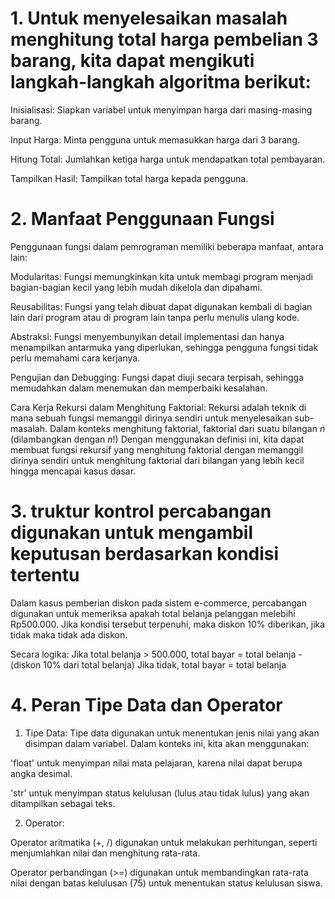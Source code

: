 # 1. Untuk menyelesaikan masalah menghitung total harga pembelian 3 barang, kita dapat mengikuti langkah-langkah algoritma berikut:

Inisialisasi: Siapkan variabel untuk menyimpan harga dari masing-masing barang.

Input Harga: Minta pengguna untuk memasukkan harga dari 3 barang.

Hitung Total: Jumlahkan ketiga harga untuk mendapatkan total pembayaran.

Tampilkan Hasil: Tampilkan total harga kepada pengguna.

# 2. Manfaat Penggunaan Fungsi
Penggunaan fungsi dalam pemrograman memiliki beberapa manfaat, antara lain:

Modularitas: Fungsi memungkinkan kita untuk membagi program menjadi bagian-bagian kecil yang lebih mudah dikelola dan dipahami.

Reusabilitas: Fungsi yang telah dibuat dapat digunakan kembali di bagian lain dari program atau di program lain tanpa perlu menulis ulang kode.

Abstraksi: Fungsi menyembunyikan detail implementasi dan hanya menampilkan antarmuka yang diperlukan, sehingga pengguna fungsi tidak perlu memahami cara kerjanya.

Pengujian dan Debugging: Fungsi dapat diuji secara terpisah, sehingga memudahkan dalam menemukan dan memperbaiki kesalahan.

Cara Kerja Rekursi dalam Menghitung Faktorial:
Rekursi adalah teknik di mana sebuah fungsi memanggil dirinya sendiri untuk menyelesaikan sub-masalah. Dalam konteks menghitung faktorial, faktorial dari suatu bilangan $n$ (dilambangkan dengan $n!$)
Dengan menggunakan definisi ini, kita dapat membuat fungsi rekursif yang menghitung faktorial dengan memanggil dirinya sendiri untuk menghitung faktorial dari bilangan yang lebih kecil hingga mencapai kasus dasar.

# 3. truktur kontrol percabangan digunakan untuk mengambil keputusan berdasarkan kondisi tertentu
Dalam kasus pemberian diskon pada sistem e-commerce, percabangan digunakan untuk memeriksa apakah total belanja pelanggan melebihi Rp500.000. Jika kondisi tersebut terpenuhi, maka diskon 10% diberikan, jika tidak maka tidak ada diskon.

Secara logika:
Jika total belanja > 500.000, total bayar = total belanja - (diskon 10% dari total belanja)
Jika tidak, total bayar = total belanja

# 4. Peran Tipe Data dan Operator
1. Tipe Data: Tipe data digunakan untuk menentukan jenis nilai yang akan disimpan dalam variabel. Dalam konteks ini, kita akan menggunakan:

'float' untuk menyimpan nilai mata pelajaran, karena nilai dapat berupa angka desimal.

'str' untuk menyimpan status kelulusan (lulus atau tidak lulus) yang akan ditampilkan sebagai teks.

2. Operator:
   
Operator aritmatika (+, /) digunakan untuk melakukan perhitungan, seperti menjumlahkan nilai dan menghitung rata-rata.

Operator perbandingan (>=) digunakan untuk membandingkan rata-rata nilai dengan batas kelulusan (75) untuk menentukan status kelulusan siswa.
